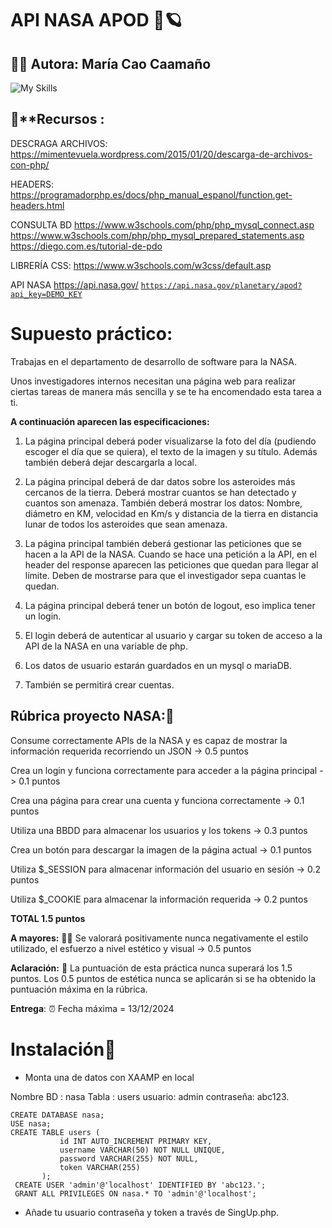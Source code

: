 # API NASA  APOD 📸🪐

## 🧙‍♀️ **Autora:** María Cao Caamaño 

![My Skills](https://skillicons.dev/icons?i=html,css,js,php)

## 🔮**Recursos :
DESCRAGA ARCHIVOS: https://mimentevuela.wordpress.com/2015/01/20/descarga-de-archivos-con-php/

HEADERS: 
https://programadorphp.es/docs/php_manual_espanol/function.get-headers.html

CONSULTA BD
https://www.w3schools.com/php/php_mysql_connect.asp
https://www.w3schools.com/php/php_mysql_prepared_statements.asp
https://diego.com.es/tutorial-de-pdo

LIBRERÍA CSS:
https://www.w3schools.com/w3css/default.asp

API NASA
https://api.nasa.gov/
[`https://api.nasa.gov/planetary/apod?api_key=DEMO_KEY`](https://api.nasa.gov/planetary/apod?api_key=DEMO_KEY)


# Supuesto práctico:

Trabajas en el departamento de desarrollo de software para la NASA.

Unos investigadores internos necesitan una página web para realizar ciertas tareas de manera más sencilla y se te ha encomendado esta tarea a ti.

**A continuación aparecen las especificaciones:**
 1. La página principal deberá poder visualizarse la foto del día (pudiendo escoger el día que se quiera), el texto de la imagen y su título. Además también deberá dejar descargarla a local.

 2. La página principal deberá de dar datos sobre los asteroides más cercanos de la tierra. Deberá mostrar cuantos se han detectado y cuantos son amenaza. También deberá mostrar los datos: Nombre, diámetro en KM, velocidad en Km/s y distancia de la tierra en distancia lunar de todos los asteroides que sean amenaza.
 3. La página principal también deberá gestionar las peticiones que se hacen a la API de la NASA. Cuando se hace una petición a la API, en el header del response aparecen las peticiones que quedan para llegar al límite. Deben de mostrarse para que el investigador sepa cuantas le quedan.
 4. La página principal deberá tener un botón de logout, eso implica tener un login.
 5. El login deberá de autenticar al usuario y cargar su token de acceso a la API de la NASA en una variable de php.
 6. Los datos de usuario estarán guardados en un mysql o mariaDB.
 7. También se permitirá crear cuentas.

Rúbrica proyecto NASA:📝
--

Consume correctamente APIs de la NASA y es capaz de mostrar la información requerida recorriendo un JSON 
-> 0.5 puntos

Crea un login y funciona correctamente para acceder a la página principal
-> 0.1 puntos

Crea una página para crear una cuenta y funciona correctamente
-> 0.1 puntos

Utiliza una BBDD para almacenar los usuarios y los tokens
-> 0.3 puntos

Crea un botón para descargar la imagen de la página actual
-> 0.1 puntos

Utiliza $_SESSION para almacenar información del usuario en sesión
-> 0.2 puntos

Utiliza $_COOKIE para almacenar la información requerida
-> 0.2 puntos

**TOTAL 1.5 puntos**

  
  

**A mayores:** 🦾💪
Se valorará positivamente nunca negativamente el estilo utilizado, el esfuerzo a nivel estético y visual -> 0.5 puntos

**Aclaración:** 📍
La puntuación de esta práctica nunca superará los 1.5 puntos. Los 0.5 puntos de estética nunca se aplicarán si se ha obtenido la puntuación máxima en la rúbrica.

**Entrega**: ⏰
Fecha máxima = 13/12/2024

# Instalación🌠

 - Monta una de datos con XAAMP en local

Nombre BD : nasa
Tabla : users
usuario: admin
contraseña: abc123.

    CREATE DATABASE nasa;
    USE nasa;
    CREATE TABLE users (
               id INT AUTO_INCREMENT PRIMARY KEY,
               username VARCHAR(50) NOT NULL UNIQUE,
               password VARCHAR(255) NOT NULL,
               token VARCHAR(255)
           );
     CREATE USER 'admin'@'localhost' IDENTIFIED BY 'abc123.';
     GRANT ALL PRIVILEGES ON nasa.* TO 'admin'@'localhost';

  
 - Añade tu usuario contraseña y token a través de SingUp.php.